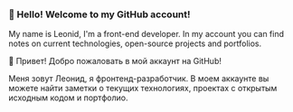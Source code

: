 ### 👋 Hello! Welcome to my GitHub account!

My name is Leonid, I'm a front-end developer.
In my account you can find notes on current technologies, open-source projects and portfolios.

👋 Привет! Добро пожаловать в мой аккаунт на GitHub! 

Меня зовут Леонид, я фронтенд-разработчик. 
В моем аккаунте вы можете найти заметки о текущих технологиях, проектах с открытым исходным кодом и портфолио.
